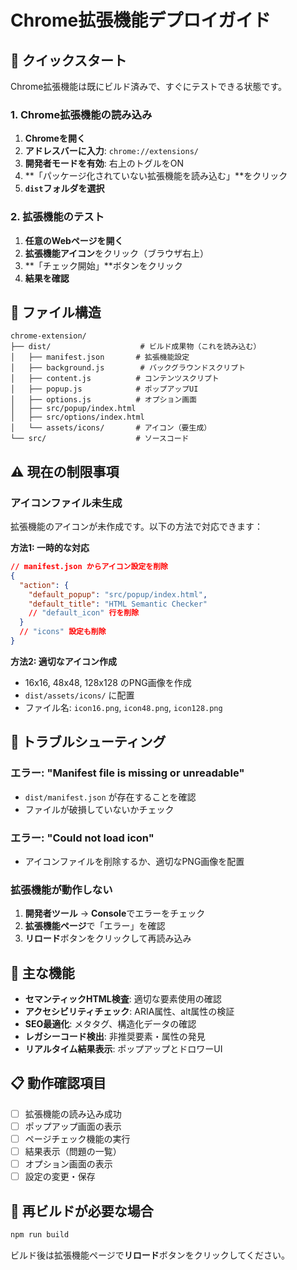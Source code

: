 # Chrome拡張機能デプロイガイド

## 🚀 クイックスタート

Chrome拡張機能は既にビルド済みで、すぐにテストできる状態です。

### 1. Chrome拡張機能の読み込み

1. **Chromeを開く**
2. **アドレスバーに入力**: `chrome://extensions/`
3. **開発者モードを有効**: 右上のトグルをON
4. **「パッケージ化されていない拡張機能を読み込む」**をクリック
5. **`dist`フォルダを選択**

### 2. 拡張機能のテスト

1. **任意のWebページを開く**
2. **拡張機能アイコン**をクリック（ブラウザ右上）
3. **「チェック開始」**ボタンをクリック
4. **結果を確認**

## 📁 ファイル構造

```
chrome-extension/
├── dist/                    # ビルド成果物（これを読み込む）
│   ├── manifest.json       # 拡張機能設定
│   ├── background.js        # バックグラウンドスクリプト  
│   ├── content.js          # コンテンツスクリプト
│   ├── popup.js            # ポップアップUI
│   ├── options.js          # オプション画面
│   ├── src/popup/index.html
│   ├── src/options/index.html
│   └── assets/icons/       # アイコン（要生成）
└── src/                    # ソースコード
```

## ⚠️ 現在の制限事項

### アイコンファイル未生成
拡張機能のアイコンが未作成です。以下の方法で対応できます：

**方法1: 一時的な対応**
```json
// manifest.json からアイコン設定を削除
{
  "action": {
    "default_popup": "src/popup/index.html",
    "default_title": "HTML Semantic Checker"
    // "default_icon" 行を削除
  }
  // "icons" 設定も削除
}
```

**方法2: 適切なアイコン作成**
- 16x16, 48x48, 128x128 のPNG画像を作成
- `dist/assets/icons/` に配置
- ファイル名: `icon16.png`, `icon48.png`, `icon128.png`

## 🔧 トラブルシューティング

### エラー: "Manifest file is missing or unreadable"
- `dist/manifest.json` が存在することを確認
- ファイルが破損していないかチェック

### エラー: "Could not load icon"
- アイコンファイルを削除するか、適切なPNG画像を配置

### 拡張機能が動作しない
1. **開発者ツール** → **Console**でエラーをチェック
2. **拡張機能ページ**で「エラー」を確認
3. **リロード**ボタンをクリックして再読み込み

## 🎯 主な機能

- **セマンティックHTML検査**: 適切な要素使用の確認
- **アクセシビリティチェック**: ARIA属性、alt属性の検証  
- **SEO最適化**: メタタグ、構造化データの確認
- **レガシーコード検出**: 非推奨要素・属性の発見
- **リアルタイム結果表示**: ポップアップとドロワーUI

## 📋 動作確認項目

- [ ] 拡張機能の読み込み成功
- [ ] ポップアップ画面の表示
- [ ] ページチェック機能の実行
- [ ] 結果表示（問題の一覧）
- [ ] オプション画面の表示
- [ ] 設定の変更・保存

## 🔄 再ビルドが必要な場合

```bash
npm run build
```

ビルド後は拡張機能ページで**リロード**ボタンをクリックしてください。